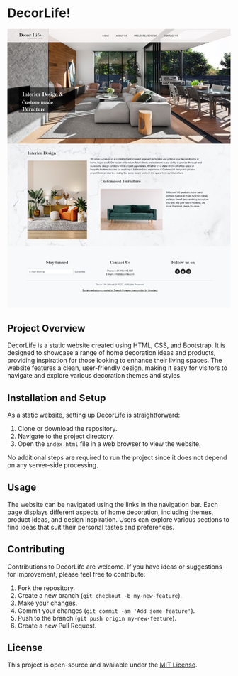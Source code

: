 # DecorLife!

![Website Image](/image/decor-life-five.vercel.app_.png "This is an example image")

## Project Overview

DecorLife is a static website created using HTML, CSS, and Bootstrap. It is designed to showcase a range of home decoration ideas and products, providing inspiration for those looking to enhance their living spaces. The website features a clean, user-friendly design, making it easy for visitors to navigate and explore various decoration themes and styles.

## Installation and Setup

As a static website, setting up DecorLife is straightforward:

1. Clone or download the repository.
2. Navigate to the project directory.
3. Open the `index.html` file in a web browser to view the website.

No additional steps are required to run the project since it does not depend on any server-side processing.

## Usage

The website can be navigated using the links in the navigation bar. Each page displays different aspects of home decoration, including themes, product ideas, and design inspiration. Users can explore various sections to find ideas that suit their personal tastes and preferences.

## Contributing

Contributions to DecorLife are welcome. If you have ideas or suggestions for improvement, please feel free to contribute:

1. Fork the repository.
2. Create a new branch (`git checkout -b my-new-feature`).
3. Make your changes.
4. Commit your changes (`git commit -am 'Add some feature'`).
5. Push to the branch (`git push origin my-new-feature`).
6. Create a new Pull Request.

## License

This project is open-source and available under the [MIT License](LICENSE.md).

